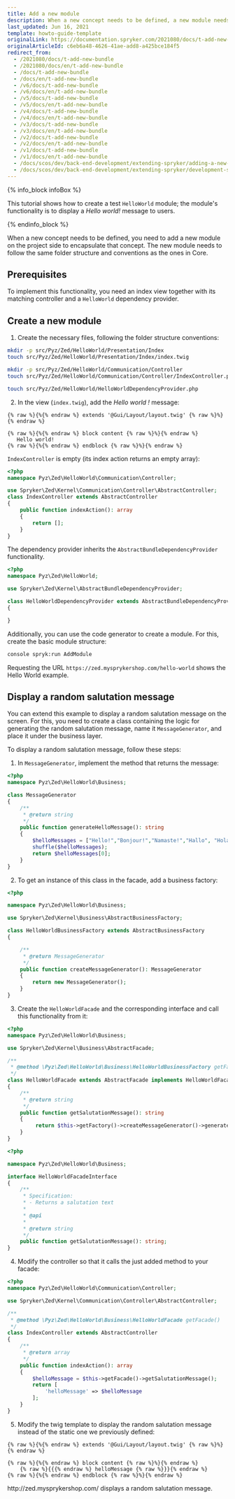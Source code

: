 ```yaml
---
title: Add a new module
description: When a new concept needs to be defined, a new module needs to be added on the project side to encapsulate that concept. The new module needs to follow the same folder structure and conventions as the ones in Core.
last_updated: Jun 16, 2021
template: howto-guide-template
originalLink: https://documentation.spryker.com/2021080/docs/t-add-new-bundle
originalArticleId: c6eb6a48-4626-41ae-add8-a425bce184f5
redirect_from:
  - /2021080/docs/t-add-new-bundle
  - /2021080/docs/en/t-add-new-bundle
  - /docs/t-add-new-bundle
  - /docs/en/t-add-new-bundle
  - /v6/docs/t-add-new-bundle
  - /v6/docs/en/t-add-new-bundle
  - /v5/docs/t-add-new-bundle
  - /v5/docs/en/t-add-new-bundle
  - /v4/docs/t-add-new-bundle
  - /v4/docs/en/t-add-new-bundle
  - /v3/docs/t-add-new-bundle
  - /v3/docs/en/t-add-new-bundle
  - /v2/docs/t-add-new-bundle
  - /v2/docs/en/t-add-new-bundle
  - /v1/docs/t-add-new-bundle
  - /v1/docs/en/t-add-new-bundle
  - /docs/scos/dev/back-end-development/extending-spryker/adding-a-new-module.html
  - /docs/scos/dev/back-end-development/extending-spryker/development-strategies/project-modules/adding-a-new-module.html
---
```


{% info_block infoBox %}

This tutorial shows how to create a test `HelloWorld` module; the module's functionality is to display a _Hello world!_ message to users.

{% endinfo_block %}

When a new concept needs to be defined, you need to add a new module on the project side to encapsulate that concept. The new module needs to follow the same folder structure and conventions as the ones in Core.

## Prerequisites

To implement this functionality, you need an index view together with its matching controller and a `HelloWorld` dependency provider.

## Create a new module

1. Create the necessary files, following the folder structure conventions:

```bash
mkdir -p src/Pyz/Zed/HelloWorld/Presentation/Index
touch src/Pyz/Zed/HelloWorld/Presentation/Index/index.twig

mkdir -p src/Pyz/Zed/HelloWorld/Communication/Controller
touch src/Pyz/Zed/HelloWorld/Communication/Controller/IndexController.php

touch src/Pyz/Zed/HelloWorld/HelloWorldDependencyProvider.php
```

2. In the view (`index.twig`), add the _Hello world !_ message:

```twig
{% raw %}{%{% endraw %} extends '@Gui/Layout/layout.twig' {% raw %}%}{% endraw %}

{% raw %}{%{% endraw %} block content {% raw %}%}{% endraw %}
   Hello world!
{% raw %}{%{% endraw %} endblock {% raw %}%}{% endraw %}
```

`IndexController` is empty (its index action returns an empty array):

```php
<?php
namespace Pyz\Zed\HelloWorld\Communication\Controller;

use Spryker\Zed\Kernel\Communication\Controller\AbstractController;
class IndexController extends AbstractController
{
    public function indexAction(): array
    {
        return [];
    }
}
```

The dependency provider inherits the `AbstractBundleDependencyProvider` functionality.

```php
<?php
namespace Pyz\Zed\HelloWorld;

use Spryker\Zed\Kernel\AbstractBundleDependencyProvider;

class HelloWorldDependencyProvider extends AbstractBundleDependencyProvider
{

}
```

Additionally, you can use the code generator to create a module. For this, create the basic module structure:

```bash
console spryk:run AddModule
```
Requesting the URL `https://zed.mysprykershop.com/hello-world` shows the Hello World example.

## Display a random salutation message

You can extend this example to display a random salutation message on the screen. For this, you need to create a class containing the logic for generating the random salutation message, name it `MessageGenerator`, and place it under the business layer.

To display a random salutation message, follow these steps:

1. In `MessageGenerator`, implement the method that returns the message:

```php
<?php
namespace Pyz\Zed\HelloWorld\Business;

class MessageGenerator
{
    /**
     * @return string
     */
    public function generateHelloMessage(): string
    {
        $helloMessages = ["Hello!","Bonjour!","Namaste!","Hallo", "Hola!", "Ciao!"];
        shuffle($helloMessages);
        return $helloMessages[0];
    }
}
```

2. To get an instance of this class in the facade, add a business factory:

```php
<?php

namespace Pyz\Zed\HelloWorld\Business;

use Spryker\Zed\Kernel\Business\AbstractBusinessFactory;

class HelloWorldBusinessFactory extends AbstractBusinessFactory
{

    /**
     * @return MessageGenerator
     */
    public function createMessageGenerator(): MessageGenerator
    {
        return new MessageGenerator();
    }
}
```

3. Create the `HelloWorldFacade` and the corresponding interface and call this functionality from it:

```php
<?php
namespace Pyz\Zed\HelloWorld\Business;

use Spryker\Zed\Kernel\Business\AbstractFacade;

/**
 * @method \Pyz\Zed\HelloWorld\Business\HelloWorldBusinessFactory getFactory()
 */
class HelloWorldFacade extends AbstractFacade implements HelloWorldFacadeInterface
{
    /**
     * @return string
     */
    public function getSalutationMessage(): string
    {
         return $this->getFactory()->createMessageGenerator()->generateHelloMessage();
    }
}
```

```php
<?php

namespace Pyz\Zed\HelloWorld\Business;

interface HelloWorldFacadeInterface
{
    /**
     * Specification:
     * - Returns a salutation text
     *
     * @api
     *
     * @return string
     */
    public function getSalutationMessage(): string;
}
```

4. Modify the controller so that it calls the just added method to your facade:

```php
<?php
namespace Pyz\Zed\HelloWorld\Communication\Controller;

use Spryker\Zed\Kernel\Communication\Controller\AbstractController;

/**
 * @method \Pyz\Zed\HelloWorld\Business\HelloWorldFacade getFacade()
 */
class IndexController extends AbstractController
{
    /**
     * @return array
     */
    public function indexAction(): array
    {
        $helloMessage = $this->getFacade()->getSalutationMessage();
        return [
            'helloMessage' => $helloMessage
        ];
    }
}
```

5. Modify the twig template to display the random salutation message instead of the static one we previously defined:

```twig
{% raw %}{%{% endraw %} extends '@Gui/Layout/layout.twig' {% raw %}%}{% endraw %}

{% raw %}{%{% endraw %} block content {% raw %}%}{% endraw %}
    {% raw %}{{{% endraw %} helloMessage {% raw %}}}{% endraw %}
{% raw %}{%{% endraw %} endblock {% raw %}%}{% endraw %}
```

<!-- for demoshop -->http://zed.mysprykershop.com/ displays a random salutation message.
